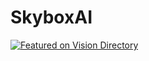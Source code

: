 # SkyboxAI

[![Featured on Vision Directory](https://vision.directory/badges/black.svg)](https://vision.directory/apps/skyboxai)